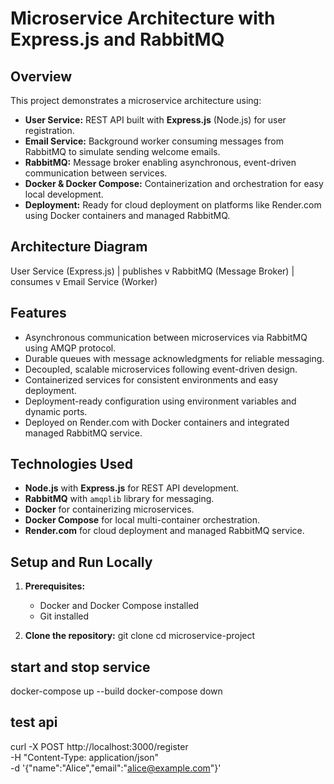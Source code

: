 # Microservice Architecture with Express.js and RabbitMQ

## Overview

This project demonstrates a microservice architecture using:

- **User Service:** REST API built with **Express.js** (Node.js) for user registration.
- **Email Service:** Background worker consuming messages from RabbitMQ to simulate sending welcome emails.
- **RabbitMQ:** Message broker enabling asynchronous, event-driven communication between services.
- **Docker & Docker Compose:** Containerization and orchestration for easy local development.
- **Deployment:** Ready for cloud deployment on platforms like Render.com using Docker containers and managed RabbitMQ.

## Architecture Diagram

User Service (Express.js)
|
publishes
v
RabbitMQ (Message Broker)
|
consumes
v
Email Service (Worker)

## Features

- Asynchronous communication between microservices via RabbitMQ using AMQP protocol.
- Durable queues with message acknowledgments for reliable messaging.
- Decoupled, scalable microservices following event-driven design.
- Containerized services for consistent environments and easy deployment.
- Deployment-ready configuration using environment variables and dynamic ports.
- Deployed on Render.com with Docker containers and integrated managed RabbitMQ service.

## Technologies Used

- **Node.js** with **Express.js** for REST API development.
- **RabbitMQ** with `amqplib` library for messaging.
- **Docker** for containerizing microservices.
- **Docker Compose** for local multi-container orchestration.
- **Render.com** for cloud deployment and managed RabbitMQ service.

## Setup and Run Locally

1. **Prerequisites:**
   - Docker and Docker Compose installed
   - Git installed

2. **Clone the repository:**
   git clone 
   cd microservice-project
## start and stop service
docker-compose up --build
docker-compose down

## test api
curl -X POST http://localhost:3000/register \
-H "Content-Type: application/json" \
-d '{"name":"Alice","email":"alice@example.com"}'
